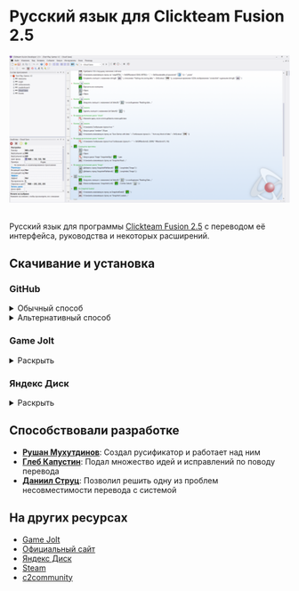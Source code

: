 # Русский язык для Clickteam Fusion 2.5

<div align="center">
    <img title="" src="screenshot.png">
    <br>
    <br>
</div>

Русский язык для программы [Clickteam Fusion 2.5](https://www.clickteam.com/clickteam-fusion-2-5) с переводом её интерфейса, руководства и некоторых расширений.

## Скачивание и установка

### GitHub

<details>
<summary>Обычный способ</summary>
<br>

1. Найдите сбоку заголовок Releases и нажмите на последний выпуск под ним
2. Нажмите на архив, прикреплённый к выпуску, чтобы скачать архив
3. Откройте архив
4. Распакуйте папку ru-ru по пути C:\Program Files (x86)\Steam\steamapps\common\Clickteam Fusion 2.5\Languages.
5. Если у вас нет папок по этому пути, найдите папку расположения вашей копии Clickteam Fusion 2.5 и распакуйте содержимое архива в папку Languages в ней
6. Откройте Clickteam Fusion 2.5
7. Зайдите в Tools > Preferences > General
8. Нажмите на Английский (США) и выберите Русский (Россия) из выпадающего списка
9. Перезапустите Clickteam Fusion 2.5
10. Profit!

</details>

<details>
<summary>Альтернативный способ</summary>
<br>

1. Нажмите зелёную кнопку над репозиторием Code
2. [Нажмите Download ZIP](https://github.com/RushanM/Clickteam-Fusion-2.5-Russian-Translation/archive/refs/heads/main.zip) cнизу появившегося окна, чтобы скачать архив
3. Откройте архив
4. Распакуйте папку ru-ru по пути C:\Program Files (x86)\Steam\steamapps\common\Clickteam Fusion 2.5\Languages.
5. Если у вас нет папок по этому пути, найдите папку расположения вашей копии Clickteam Fusion 2.5 и распакуйте содержимое архива в папку Languages в ней
6. Откройте Clickteam Fusion 2.5
7. Зайдите в Tools > Preferences > General
8. Нажмите на Английский (США) и выберите Русский (Россия) из выпадающего списка
9. Перезапустите Clickteam Fusion 2.5
10. Profit!

</details>

### Game Jolt

<details>
<summary>Раскрыть</summary>
<br>

1. Нажмите Download, чтобы скачать архив
2. Откройте архив
3. Распакуйте папку ru-ru по пути C:\Program Files (x86)\Steam\steamapps\common\Clickteam Fusion 2.5\Languages.
4. Если у вас нет папок по этому пути, найдите папку расположения вашей копии Clickteam Fusion 2.5 и распакуйте содержимое архива в папку Languages в ней
5. Откройте Clickteam Fusion 2.5
6. Зайдите в Tools > Preferences > General
7. Нажмите на Английский (США) и выберите Русский (Россия) из выпадающего списка
8. Перезапустите Clickteam Fusion 2.5
9. Profit!

</details>

### Яндекс Диск

<details>
<summary>Раскрыть</summary>
<br>

1. Нажмите на архив последней версии
2. Нажмите на кнопку «Скачать» в верхней панели, чтобы скачать архив
3. Откройте архив
4. Распакуйте папку ru-ru по пути C:\Program Files (x86)\Steam\steamapps\common\Clickteam Fusion 2.5\Languages.
5. Если у вас нет папок по этому пути, найдите папку расположения вашей копии Clickteam Fusion 2.5 и распакуйте содержимое архива в папку Languages в ней
6. Откройте Clickteam Fusion 2.5
7. Зайдите в Tools > Preferences > General
8. Нажмите на Английский (США) и выберите Русский (Россия) из выпадающего списка
9. Перезапустите Clickteam Fusion 2.5
10. Profit!

</details>

## Способствовали разработке

* [**Рушан Мухутдинов**](https://github.com/RushanM): Создал русификатор и работает над ним
* [**Глеб Капустин**](https://github.com/GKProduction): Подал множество идей и исправлений по поводу перевода
* [**Даниил Струц**](https://github.com/RedmanEXE): Позволил решить одну из проблем несовместимости перевода с системой

## На других ресурсах

* [Game Jolt](https://gamejolt.com/games/fusion-ru/625501)
* [Официальный сайт](https://rushan.neocities.org/fusion)
* [Яндекс Диск](https://disk.yandex.ru/d/sWhcljP7rKj5Sw)
* [Steam](https://steamcommunity.com/sharedfiles/filedetails/?id=2369261143)
* [c2community](http://c2community.ru/forum/viewtopic.php?t=17398)
